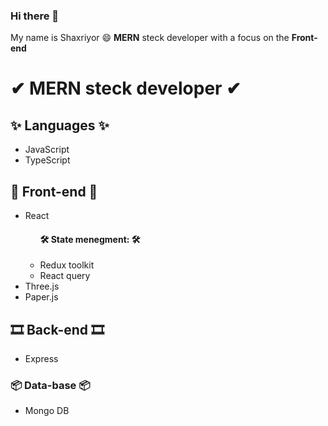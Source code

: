 ### Hi there 👋

<p>My name is Shaxriyor 😄 <b>MERN</b> steck developer with a focus on the <b>Front-end</b></p>

<h1>✔ MERN steck developer ✔</h1>

<h2>✨ Languages ✨</h2>
<ul>
  <li>JavaScript</li>
  <li>TypeScript</li>
</ul>

<h2>👀 Front-end 👀</h2>
<ul>
  <li>
    React
    <ul>
      <h4>🛠 State menegment: 🛠</h4>
      <li>Redux toolkit</li>
      <li>React query</li>
    </ul>
  </li>
  <li>Three.js</li>
  <li>Paper.js</li>
</ul>

<h2>🎞 Back-end 🎞</h2>
<ul>
  <li>Express</li>
</ul>
<h3>📦 Data-base 📦</h3>
<ul>
  <li>Mongo DB</li>
</ul>

<!--
**Shake0707/Shake0707** is a ✨ _special_ ✨ repository because its `README.md` (this file) appears on your GitHub profile.

Here are some ideas to get you started:

- 🔭 I’m currently working on ...
- 🌱 I’m currently learning ...
- 👯 I’m looking to collaborate on ...
- 🤔 I’m looking for help with ...
- 💬 Ask me about ...
- 📫 How to reach me: ...
- 😄 Pronouns: ...
- ⚡ Fun fact: ...
-->

